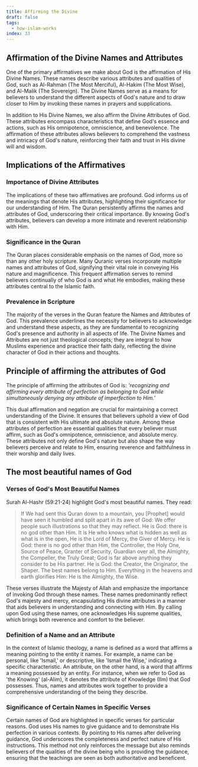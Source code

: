 ```yaml
---
title: Affirming the Divine
draft: false
tags:
  - how-islam-works
index: 33
---
```


## Affirmation of the Divine Names and Attributes
One of the primary affirmatives we make about God is the affirmation of His Divine Names. These names describe various attributes and qualities of God, such as Al-Rahman (The Most Merciful), Al-Hakim (The Most Wise), and Al-Malik (The Sovereign). The Divine Names serve as a means for believers to understand the different aspects of God's nature and to draw closer to Him by invoking these names in prayers and supplications.

In addition to His Divine Names, we also affirm the Divine Attributes of God. These attributes encompass characteristics that define God's essence and actions, such as His omnipotence, omniscience, and benevolence. The affirmation of these attributes allows believers to comprehend the vastness and intricacy of God's nature, reinforcing their faith and trust in His divine will and wisdom.

## Implications of the Affirmatives

### Importance of Divine Attributes
The implications of these two affirmatives are profound. God informs us of the meanings that denote His attributes, highlighting their significance for our understanding of Him. The Quran persistently affirms the names and attributes of God, underscoring their critical importance. By knowing God's attributes, believers can develop a more intimate and reverent relationship with Him.

### Significance in the Quran
The Quran places considerable emphasis on the names of God, more so than any other holy scripture. Many Quranic verses incorporate multiple names and attributes of God, signifying their vital role in conveying His nature and magnificence. This frequent affirmation serves to remind believers continually of who God is and what He embodies, making these attributes central to the Islamic faith.

### Prevalence in Scripture
The majority of the verses in the Quran feature the Names and Attributes of God. This prevalence underlines the necessity for believers to acknowledge and understand these aspects, as they are fundamental to recognizing God's presence and authority in all aspects of life. The Divine Names and Attributes are not just theological concepts; they are integral to how Muslims experience and practice their faith daily, reflecting the divine character of God in their actions and thoughts.

## Principle of affirming the attributes of God

The principle of affirming the attributes of God is: *'recognizing and affirming every attribute of perfection as belonging to God while simultaneously denying any attribute of imperfection to Him.'* 

This dual affirmation and negation are crucial for maintaining a correct understanding of the Divine. It ensures that believers uphold a view of God that is consistent with His ultimate and absolute nature. Among these attributes of perfection are essential qualities that every believer must affirm, such as God's omnipotence, omniscience, and absolute mercy. These attributes not only define God's nature but also shape the way believers perceive and relate to Him, ensuring reverence and faithfulness in their worship and daily lives.

## The most beautiful names of God

### Verses of God's Most Beautiful Names

Surah Al-Hashr (59:21-24) highlight God's most beautiful names. They read: 

> If We had sent this Quran down to a mountain, you [Prophet] would have seen it humbled and split apart in its awe of God: We offer people such illustrations so that they may reflect. He is God: there is no god other than Him. It is He who knows what is hidden as well as what is in the open, He is the Lord of Mercy, the Giver of Mercy. He is God: there is no god other than Him, the Controller, the Holy One, Source of Peace, Granter of Security, Guardian over all, the Almighty, the Compeller, the Truly Great; God is far above anything they consider to be His partner. He is God: the Creator, the Originator, the Shaper. The best names belong to Him. Everything in the heavens and earth glorifies Him: He is the Almighty, the Wise.

These verses illustrate the Majesty of Allah and emphasize the importance of invoking God through these names. These names predominantly reflect God's majesty and mercy, encapsulating His divine attributes in a manner that aids believers in understanding and connecting with Him. By calling upon God using these names, one acknowledges His supreme qualities, which brings both reverence and comfort to the believer.

### Definition of a Name and an Attribute

In the context of Islamic theology, a name is defined as a word that affirms a meaning pointing to the entity it names. For example, a name can be personal, like 'Ismail,' or descriptive, like 'Ismail the Wise,' indicating a specific characteristic. An attribute, on the other hand, is a word that affirms a meaning possessed by an entity. For instance, when we refer to God as 'the Knowing' (al-Alim), it denotes the attribute of Knowledge (Ilm) that God possesses. Thus, names and attributes work together to provide a comprehensive understanding of the being they describe.

### Significance of Certain Names in Specific Verses

Certain names of God are highlighted in specific verses for particular reasons. God uses His names to give guidance and to demonstrate His perfection in various contexts. By pointing to His names after delivering guidance, God underscores the completeness and perfect nature of His instructions. This method not only reinforces the message but also reminds believers of the qualities of the divine being who is providing the guidance, ensuring that the teachings are seen as both authoritative and beneficent.